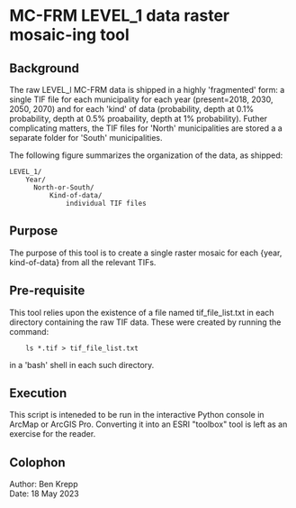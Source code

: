 # MC-FRM LEVEL_1 data raster mosaic-ing tool

## Background
The raw LEVEL_l MC-FRM data is shipped in a highly 'fragmented' form:
a single TIF file for each municipality for each year (present=2018,
2030, 2050, 2070) and for each 'kind' of data (probability, 
depth at 0.1% probability, depth at 0.5% proabaility, depth at 1% probability).
Futher complicating matters, the TIF files for 'North' municipalities are 
stored a a separate folder for 'South' municipalities.

The following figure summarizes the organization of the data, as shipped:
```
LEVEL_1/
    Year/
      North-or-South/
          Kind-of-data/
              individual TIF files
```

## Purpose
The purpose of this tool is to create a single raster mosaic for 
each \{year, kind-of-data\} from all the relevant TIFs.

## Pre-requisite
This tool relies upon the existence of a file named tif\_file\_list.txt
in each directory containing the raw TIF data. These were created by
running the command:
```
    ls *.tif > tif_file_list.txt
```
in a 'bash' shell in each such directory.

## Execution
This script is inteneded to be run in the interactive Python console
in ArcMap or ArcGIS Pro. Converting it into an ESRI "toolbox" tool 
is left as an exercise for the reader.

## Colophon
Author: Ben Krepp  
Date: 18 May 2023
